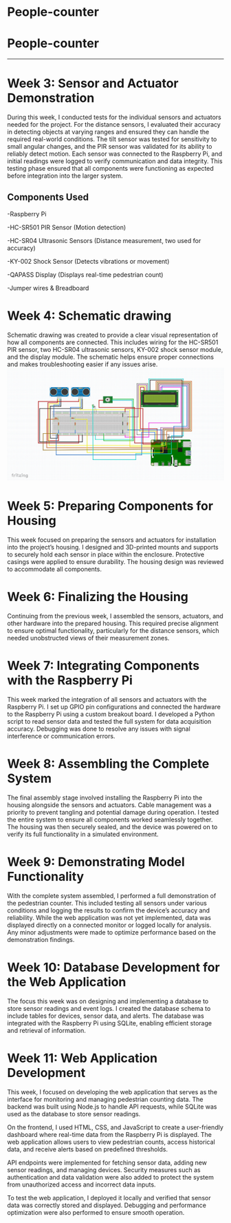 # People-counter
# People-counter
---
# Week 3: Sensor and Actuator Demonstration
During this week, I conducted tests for the individual sensors and actuators needed for the project. For the distance sensors, I evaluated their accuracy in detecting objects at varying ranges and ensured they can handle the required real-world conditions. The tilt sensor was tested for sensitivity to small angular changes, and the PIR sensor was validated for its ability to reliably detect motion. Each sensor was connected to the Raspberry Pi, and initial readings were logged to verify communication and data integrity. This testing phase ensured that all components were functioning as expected before integration into the larger system.

## Components Used

-Raspberry Pi

-HC-SR501 PIR Sensor (Motion detection)

-HC-SR04 Ultrasonic Sensors (Distance measurement, two used for accuracy)

-KY-002 Shock Sensor (Detects vibrations or movement)

-QAPASS Display (Displays real-time pedestrian count)

-Jumper wires & Breadboard

# Week 4: Schematic drawing
Schematic drawing was created to provide a clear visual representation of how all components are connected. This includes wiring for the HC-SR501 PIR sensor, two HC-SR04 ultrasonic sensors, KY-002 shock sensor module, and the display module. The schematic helps ensure proper connections and makes troubleshooting easier if any issues arise.
![Schematic](Software/shemaPC.png)

# Week 5: Preparing Components for Housing
This week focused on preparing the sensors and actuators for installation into the project’s housing. I designed and 3D-printed mounts and supports to securely hold each sensor in place within the enclosure. Protective casings were applied to ensure durability. The housing design was reviewed to accommodate all components.

# Week 6: Finalizing the Housing
Continuing from the previous week, I assembled the sensors, actuators, and other hardware into the prepared housing. This required precise alignment to ensure optimal functionality, particularly for the distance sensors, which needed unobstructed views of their measurement zones.

# Week 7: Integrating Components with the Raspberry Pi
This week marked the integration of all sensors and actuators with the Raspberry Pi. I set up GPIO pin configurations and connected the hardware to the Raspberry Pi using a custom breakout board. I developed a Python script to read sensor data and tested the full system for data acquisition accuracy. Debugging was done to resolve any issues with signal interference or communication errors.

# Week 8: Assembling the Complete System
The final assembly stage involved installing the Raspberry Pi into the housing alongside the sensors and actuators. Cable management was a priority to prevent tangling and potential damage during operation. I tested the entire system to ensure all components worked seamlessly together. The housing was then securely sealed, and the device was powered on to verify its full functionality in a simulated environment.

# Week 9: Demonstrating Model Functionality
With the complete system assembled, I performed a full demonstration of the pedestrian counter. This included testing all sensors under various conditions and logging the results to confirm the device’s accuracy and reliability. While the web application was not yet implemented, data was displayed directly on a connected monitor or logged locally for analysis. Any minor adjustments were made to optimize performance based on the demonstration findings.

# Week 10: Database Development for the Web Application
The focus this week was on designing and implementing a database to store sensor readings and event logs. I created the database schema to include tables for devices, sensor data, and alerts. The database was integrated with the Raspberry Pi using SQLite, enabling efficient storage and retrieval of information.

# Week 11: Web Application Development
This week, I focused on developing the web application that serves as the interface for monitoring and managing pedestrian counting data. The backend was built using Node.js to handle API requests, while SQLite was used as the database to store sensor readings.

On the frontend, I used HTML, CSS, and JavaScript to create a user-friendly dashboard where real-time data from the Raspberry Pi is displayed. The web application allows users to view pedestrian counts, access historical data, and receive alerts based on predefined thresholds.

API endpoints were implemented for fetching sensor data, adding new sensor readings, and managing devices. Security measures such as authentication and data validation were also added to protect the system from unauthorized access and incorrect data inputs.

To test the web application, I deployed it locally and verified that sensor data was correctly stored and displayed. Debugging and performance optimization were also performed to ensure smooth operation.
